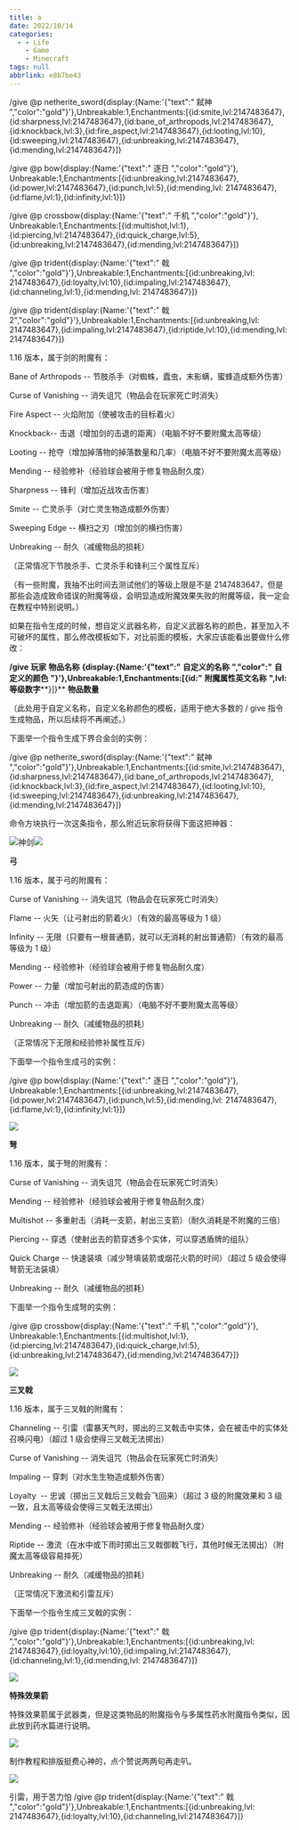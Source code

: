 ```yaml
---
title: a
date: 2022/10/14
categories:
  - - Life
    - Game
    - Minecraft
tags: null
abbrlink: e8b7be43
---
```





/give @p netherite_sword{display:{Name:'{"text":" 弑神 ","color":"gold"}'},Unbreakable:1,Enchantments:[{id:smite,lvl:2147483647},{id:sharpness,lvl:2147483647},{id:bane_of_arthropods,lvl:2147483647},{id:knockback,lvl:3},{id:fire_aspect,lvl:2147483647},{id:looting,lvl:10},{id:sweeping,lvl:2147483647},{id:unbreaking,lvl:2147483647},{id:mending,lvl:2147483647}]}

/give @p bow{display:{Name:'{"text":" 逐日 ","color":"gold"}'}, Unbreakable:1,Enchantments:[{id:unbreaking,lvl:2147483647},{id:power,lvl:2147483647},{id:punch,lvl:5},{id:mending,lvl: 2147483647},{id:flame,lvl:1},{id:infinity,lvl:1}]}

/give @p crossbow{display:{Name:'{"text":" 千机 ","color":"gold"}'}, Unbreakable:1,Enchantments:[{id:multishot,lvl:1},{id:piercing,lvl:2147483647},{id:quick_charge,lvl:5},{id:unbreaking,lvl:2147483647},{id:mending,lvl:2147483647}]}


/give @p trident{display:{Name:'{"text":" 戟 ","color":"gold"}'},Unbreakable:1,Enchantments:[{id:unbreaking,lvl: 2147483647},{id:loyalty,lvl:10},{id:impaling,lvl:2147483647},{id:channeling,lvl:1},{id:mending,lvl: 2147483647}]}

/give @p trident{display:{Name:'{"text":" 戟2","color":"gold"}'},Unbreakable:1,Enchantments:[{id:unbreaking,lvl: 2147483647},{id:impaling,lvl:2147483647},{id:riptide,lvl:10},{id:mending,lvl: 2147483647}]}

1.16 版本，属于剑的附魔有：

Bane of Arthropods -- 节肢杀手（对蜘蛛，蠹虫，末影螨，蜜蜂造成额外伤害）

Curse of Vanishing -- 消失诅咒（物品会在玩家死亡时消失）

Fire Aspect -- 火焰附加（使被攻击的目标着火）

Knockback-- 击退（增加剑的击退的距离）（电脑不好不要附魔太高等级）

Looting -- 抢夺（增加掉落物的掉落数量和几率）（电脑不好不要附魔太高等级）

Mending -- 经验修补（经验球会被用于修复物品耐久度）

Sharpness -- 锋利（增加近战攻击伤害）

Smite -- 亡灵杀手（对亡灵生物造成额外伤害）

Sweeping Edge -- 横扫之刃（增加剑的横扫伤害）

Unbreaking -- 耐久（减缓物品的损耗）

（正常情况下节肢杀手、亡灵杀手和锋利三个属性互斥）

（有一些附魔，我抽不出时间去测试他们的等级上限是不是 2147483647，但是那些会造成致命错误的附魔等级，会明显造成附魔效果失败的附魔等级，我一定会在教程中特别说明。）

如果在指令生成的时候，想自定义武器名称，自定义武器名称的颜色，甚至加入不可破坏的属性，那么修改模板如下，对比前面的模板，大家应该能看出要做什么修改：

**/give** **玩家** **物品名称** **{display:{Name:'{"text":"** **自定义的名称** **","color":"** **自定义的颜色** **"}'},Unbreakable:1,Enchantments:[{id:"** **附魔属性英文名称** **",lvl:** **等级数字****}]}** **物品数量**

（此处用于自定义名称，自定义名称颜色的模板，适用于绝大多数的 / give 指令生成物品，所以后续将不再阐述。）

下面举一个指令生成下界合金剑的实例：

/give @p netherite_sword{display:{Name:'{"text":" 弑神 ","color":"gold"}'},Unbreakable:1,Enchantments:[{id:smite,lvl:2147483647},{id:sharpness,lvl:2147483647},{id:bane_of_arthropods,lvl:2147483647},{id:knockback,lvl:3},{id:fire_aspect,lvl:2147483647},{id:looting,lvl:10},{id:sweeping,lvl:2147483647},{id:unbreaking,lvl:2147483647},{id:mending,lvl:2147483647}]}

命令方块执行一次这条指令，那么附近玩家将获得下面这把神器：

![](http://i0.hdslb.com/bfs/article/2f5f85beb35d17cff44beaa801a2d05f51d53143.png@942w_531h_progressive.webp)神剑![](http://i0.hdslb.com/bfs/article/4adb9255ada5b97061e610b682b8636764fe50ed.png)

**弓**

1.16 版本，属于弓的附魔有：

Curse of Vanishing -- 消失诅咒（物品会在玩家死亡时消失）

Flame -- 火矢（让弓射出的箭着火）（有效的最高等级为 1 级）

Infinity -- 无限（只要有一根普通箭，就可以无消耗的射出普通箭）（有效的最高等级为 1 级）

Mending -- 经验修补（经验球会被用于修复物品耐久度）

Power -- 力量（增加弓射出的箭造成的伤害）

Punch -- 冲击（增加箭的击退距离）（电脑不好不要附魔太高等级）

Unbreaking -- 耐久（减缓物品的损耗）

（正常情况下无限和经验修补属性互斥）

下面举一个指令生成弓的实例：

/give @p bow{display:{Name:'{"text":" 逐日 ","color":"gold"}'}, Unbreakable:1,Enchantments:[{id:unbreaking,lvl:2147483647},{id:power,lvl:2147483647},{id:punch,lvl:5},{id:mending,lvl: 2147483647},{id:flame,lvl:1},{id:infinity,lvl:1}]}

![](http://i0.hdslb.com/bfs/article/4adb9255ada5b97061e610b682b8636764fe50ed.png)

**弩**

1.16 版本，属于弩的附魔有：

Curse of Vanishing -- 消失诅咒（物品会在玩家死亡时消失）

Mending -- 经验修补（经验球会被用于修复物品耐久度）

Multishot -- 多重射击（消耗一支箭，射出三支箭）（耐久消耗是不附魔的三倍）

Piercing -- 穿透（使射出去的箭穿透多个实体，可以穿透盾牌的组队）

Quick Charge -- 快速装填（减少弩填装箭或烟花火箭的时间）（超过 5 级会使得弩箭无法装填）

Unbreaking -- 耐久（减缓物品的损耗）

下面举一个指令生成弩的实例：

/give @p crossbow{display:{Name:'{"text":" 千机 ","color":"gold"}'}, Unbreakable:1,Enchantments:[{id:multishot,lvl:1},{id:piercing,lvl:2147483647},{id:quick_charge,lvl:5},{id:unbreaking,lvl:2147483647},{id:mending,lvl:2147483647}]}

![](http://i0.hdslb.com/bfs/article/4adb9255ada5b97061e610b682b8636764fe50ed.png)

**三叉戟**

1.16 版本，属于三叉戟的附魔有：

Channeling -- 引雷（雷暴天气时，掷出的三叉戟击中实体，会在被击中的实体处召唤闪电）（超过 1 级会使得三叉戟无法掷出）

Curse of Vanishing -- 消失诅咒（物品会在玩家死亡时消失）

Impaling -- 穿刺（对水生生物造成额外伤害）

Loyalty  -- 忠诚（掷出三叉戟后三叉戟会飞回来）（超过 3 级的附魔效果和 3 级一致，且太高等级会使得三叉戟无法掷出）

Mending -- 经验修补（经验球会被用于修复物品耐久度）

Riptide -- 激流（在水中或下雨时掷出三叉戟御戟飞行，其他时候无法掷出）（附魔太高等级容易摔死）

Unbreaking -- 耐久（减缓物品的损耗）

（正常情况下激流和引雷互斥）

下面举一个指令生成三叉戟的实例：

/give @p trident{display:{Name:'{"text":" 戟 ","color":"gold"}'},Unbreakable:1,Enchantments:[{id:unbreaking,lvl: 2147483647},{id:loyalty,lvl:10},{id:impaling,lvl:2147483647},{id:channeling,lvl:1},{id:mending,lvl: 2147483647}]}

![](http://i0.hdslb.com/bfs/article/4adb9255ada5b97061e610b682b8636764fe50ed.png)

**特殊效果箭**

特殊效果箭属于武器类，但是这类物品的附魔指令与多属性药水附魔指令类似，因此放到药水篇进行说明。

![](http://i0.hdslb.com/bfs/article/4adb9255ada5b97061e610b682b8636764fe50ed.png)

制作教程和排版挺费心神的，点个赞说两两句再走叭。

![](http://i0.hdslb.com/bfs/article/02db465212d3c374a43c60fa2625cc1caeaab796.png)


引雷，用于苦力怕
/give @p trident{display:{Name:'{"text":" 戟 ","color":"gold"}'},Unbreakable:1,Enchantments:[{id:unbreaking,lvl: 2147483647},{id:loyalty,lvl:10},{id:channeling,lvl:2147483647}]}
